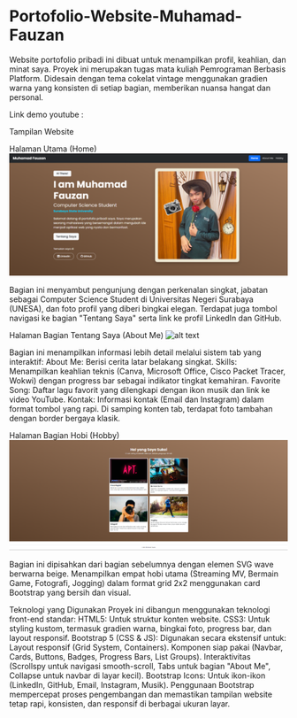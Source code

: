 # Portofolio-Website-Muhamad-Fauzan

Website portofolio pribadi ini dibuat untuk menampilkan profil, keahlian, dan minat saya. Proyek ini merupakan tugas mata kuliah Pemrograman Berbasis Platform. Didesain dengan tema cokelat vintage menggunakan gradien warna yang konsisten di setiap bagian, memberikan nuansa hangat dan personal.

Link demo youtube : 

Tampilan Website

Halaman Utama (Home)
![alt text](https://github.com/013Fauzan-gif/Portofolio-Website-Muhamad-Fauzan/blob/main/Project%20UTS/Tampilan%20Website/Tampilan%20Home.png)

Bagian ini menyambut pengunjung dengan perkenalan singkat, jabatan sebagai Computer Science Student di Universitas Negeri Surabaya (UNESA), dan foto profil yang diberi bingkai elegan. Terdapat juga tombol navigasi ke bagian "Tentang Saya" serta link ke profil LinkedIn dan GitHub.

Halaman Bagian Tentang Saya (About Me)
![alt text](https://github.com/013Fauzan-gif/Portofolio-Website-Muhamad-Fauzan/tree/main/Project%20UTS/Tampilan%20Website/Tampilan%20About)

Bagian ini menampilkan informasi lebih detail melalui sistem tab yang interaktif:
About Me: Berisi cerita latar belakang singkat.
Skills: Menampilkan keahlian teknis (Canva, Microsoft Office, Cisco Packet Tracer, Wokwi) dengan progress bar sebagai indikator tingkat kemahiran.
Favorite Song: Daftar lagu favorit yang dilengkapi dengan ikon musik dan link ke video YouTube.
Kontak: Informasi kontak (Email dan Instagram) dalam format tombol yang rapi.
Di samping konten tab, terdapat foto tambahan dengan border bergaya klasik.

Halaman Bagian Hobi (Hobby)
![alt text](https://github.com/013Fauzan-gif/Portofolio-Website-Muhamad-Fauzan/blob/main/Project%20UTS/Tampilan%20Website/Tampilan%20Hobby.png)

Bagian ini dipisahkan dari bagian sebelumnya dengan elemen SVG wave berwarna beige. Menampilkan empat hobi utama (Streaming MV, Bermain Game, Fotografi, Jogging) dalam format grid 2x2 menggunakan card Bootstrap yang bersih dan visual.


Teknologi yang Digunakan
Proyek ini dibangun menggunakan teknologi front-end standar:
HTML5: Untuk struktur konten website.
CSS3: Untuk styling kustom, termasuk gradien warna, bingkai foto, progress bar, dan layout responsif.
Bootstrap 5 (CSS & JS): Digunakan secara ekstensif untuk:
Layout responsif (Grid System, Containers).
Komponen siap pakai (Navbar, Cards, Buttons, Badges, Progress Bars, List Groups).
Interaktivitas (Scrollspy untuk navigasi smooth-scroll, Tabs untuk bagian "About Me", Collapse untuk navbar di layar kecil).
Bootstrap Icons: Untuk ikon-ikon (LinkedIn, GitHub, Email, Instagram, Musik).
Penggunaan Bootstrap mempercepat proses pengembangan dan memastikan tampilan website tetap rapi, konsisten, dan responsif di berbagai ukuran layar.
